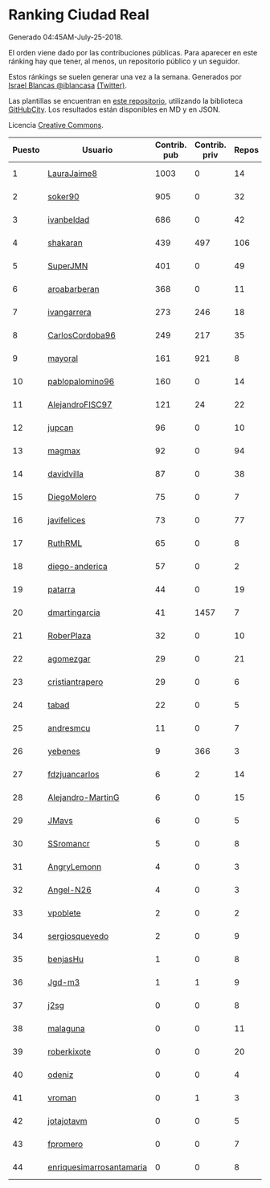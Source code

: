 # Ranking Ciudad Real

Generado 04:45AM-July-25-2018.

El orden viene dado por las contribuciones públicas. Para aparecer en este ránking hay que tener, al menos, un repositorio público y un seguidor.

Estos ránkings se suelen generar una vez a la semana. Generados por [Israel Blancas @iblancasa](https://github.com/iblancasa/) [(Twitter)](https://twitter.com/iblancasa).

Las plantillas se encuentran en [este repositorio](https://github.com/iblancasa/GH-Spanish-Ranking), utilizando la biblioteca [GitHubCity](https://github.com/iblancasa/GitHubCity). Los resultados están disponibles en MD y en JSON.

Licencia [Creative Commons](https://creativecommons.org/licenses/by/4.0/).

| Puesto   |  Usuario  | Contrib. pub | Contrib. priv |Repos| Followers | Desde |  Avatar  |
|----------|-----------|--------------|---------------|-----|-----------|-------|----------|
|1|[LauraJaime8](https://github.com/LauraJaime8)|1003|0|14|6|2016-09-27|![LauraJaime8]()|
|2|[soker90](https://github.com/soker90)|905|0|32|5|2014-08-03|![soker90]()|
|3|[ivanbeldad](https://github.com/ivanbeldad)|686|0|42|18|2014-12-27|![ivanbeldad]()|
|4|[shakaran](https://github.com/shakaran)|439|497|106|26|2008-06-19|![shakaran]()|
|5|[SuperJMN](https://github.com/SuperJMN)|401|0|49|39|2012-12-23|![SuperJMN]()|
|6|[aroabarberan](https://github.com/aroabarberan)|368|0|11|2|2016-07-02|![aroabarberan]()|
|7|[ivangarrera](https://github.com/ivangarrera)|273|246|18|2|2015-12-11|![ivangarrera]()|
|8|[CarlosCordoba96](https://github.com/CarlosCordoba96)|249|217|35|21|2016-09-28|![CarlosCordoba96]()|
|9|[mayoral](https://github.com/mayoral)|161|921|8|31|2008-04-06|![mayoral]()|
|10|[pablopalomino96](https://github.com/pablopalomino96)|160|0|14|4|2016-10-06|![pablopalomino96]()|
|11|[AlejandroFISC97](https://github.com/AlejandroFISC97)|121|24|22|9|2017-02-19|![AlejandroFISC97]()|
|12|[jupcan](https://github.com/jupcan)|96|0|10|2|2016-12-08|![jupcan]()|
|13|[magmax](https://github.com/magmax)|92|0|94|41|2011-01-26|![magmax]()|
|14|[davidvilla](https://github.com/davidvilla)|87|0|38|17|2011-06-08|![davidvilla]()|
|15|[DiegoMolero](https://github.com/DiegoMolero)|75|0|7|8|2015-09-28|![DiegoMolero]()|
|16|[javifelices](https://github.com/javifelices)|73|0|77|16|2013-02-24|![javifelices]()|
|17|[RuthRML](https://github.com/RuthRML)|65|0|8|7|2016-09-28|![RuthRML]()|
|18|[diego-anderica](https://github.com/diego-anderica)|57|0|2|5|2016-09-20|![diego-anderica]()|
|19|[patarra](https://github.com/patarra)|44|0|19|4|2012-09-04|![patarra]()|
|20|[dmartingarcia](https://github.com/dmartingarcia)|41|1457|7|10|2015-03-16|![dmartingarcia]()|
|21|[RoberPlaza](https://github.com/RoberPlaza)|32|0|10|5|2018-02-19|![RoberPlaza]()|
|22|[agomezgar](https://github.com/agomezgar)|29|0|21|17|2015-02-18|![agomezgar]()|
|23|[cristiantrapero](https://github.com/cristiantrapero)|29|0|6|2|2017-08-24|![cristiantrapero]()|
|24|[tabad](https://github.com/tabad)|22|0|5|5|2012-08-20|![tabad]()|
|25|[andresmcu](https://github.com/andresmcu)|11|0|7|2|2014-04-01|![andresmcu]()|
|26|[yebenes](https://github.com/yebenes)|9|366|3|18|2011-10-08|![yebenes]()|
|27|[fdzjuancarlos](https://github.com/fdzjuancarlos)|6|2|14|2|2013-09-27|![fdzjuancarlos]()|
|28|[Alejandro-MartinG](https://github.com/Alejandro-MartinG)|6|0|15|6|2015-09-05|![Alejandro-MartinG]()|
|29|[JMavs](https://github.com/JMavs)|6|0|5|6|2015-09-11|![JMavs]()|
|30|[SSromancr](https://github.com/SSromancr)|5|0|8|3|2017-02-27|![SSromancr]()|
|31|[AngryLemonn](https://github.com/AngryLemonn)|4|0|3|9|2014-02-19|![AngryLemonn]()|
|32|[Angel-N26](https://github.com/Angel-N26)|4|0|3|2|2017-09-27|![Angel-N26]()|
|33|[vpoblete](https://github.com/vpoblete)|2|0|2|3|2012-08-23|![vpoblete]()|
|34|[sergiosquevedo](https://github.com/sergiosquevedo)|2|0|9|15|2012-04-28|![sergiosquevedo]()|
|35|[benjasHu](https://github.com/benjasHu)|1|0|8|3|2014-09-28|![benjasHu]()|
|36|[Jgd-m3](https://github.com/Jgd-m3)|1|1|9|2|2017-03-21|![Jgd-m3]()|
|37|[j2sg](https://github.com/j2sg)|0|0|8|2|2011-03-18|![j2sg]()|
|38|[malaguna](https://github.com/malaguna)|0|0|11|2|2012-03-21|![malaguna]()|
|39|[roberkixote](https://github.com/roberkixote)|0|0|20|4|2011-02-10|![roberkixote]()|
|40|[odeniz](https://github.com/odeniz)|0|0|4|2|2013-02-19|![odeniz]()|
|41|[vroman](https://github.com/vroman)|0|1|3|8|2009-01-09|![vroman]()|
|42|[jotajotavm](https://github.com/jotajotavm)|0|0|5|59|2013-12-10|![jotajotavm]()|
|43|[fpromero](https://github.com/fpromero)|0|0|7|2|2014-11-06|![fpromero]()|
|44|[enriquesimarrosantamaria](https://github.com/enriquesimarrosantamaria)|0|0|8|6|2015-10-19|![enriquesimarrosantamaria]()|
